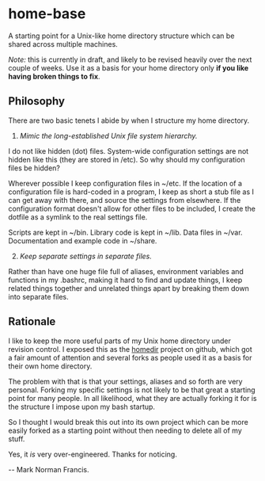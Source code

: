 home-base
=========

A starting point for a Unix-like home directory structure which can be shared
across multiple machines.

*Note:* this is currently in draft, and likely to be revised heavily over the
next couple of weeks. Use it as a basis for your home directory only **if you
like having broken things to fix**.


Philosophy
----------
There are two basic tenets I abide by when I structure my home directory.

1. _Mimic the long-established Unix file system hierarchy._

  I do not like hidden (dot) files. System-wide configuration settings are not
  hidden like this (they are stored in /etc). So why should my configuration
  files be hidden? 
  
  Wherever possible I keep configuration files in ~/etc. If the location of a
  configuration file is hard-coded in a program, I keep as short a stub file
  as I can get away with there, and source the settings from elsewhere. If the
  configuration format doesn't allow for other files to be included, I create
  the dotfile as a symlink to the real settings file.
  
  Scripts are kept in ~/bin. Library code is kept in ~/lib. Data files in
  ~/var. Documentation and example code in ~/share.
  
2. _Keep separate settings in separate files._

  Rather than have one huge file full of aliases, environment variables and
  functions in my .bashrc, making it hard to find and update things, I keep
  related things together and unrelated things apart by breaking them down
  into separate files.


Rationale
---------
I like to keep the more useful parts of my Unix home directory under revision
control. I exposed this as the [homedir][homedir] project on github, which got
a fair amount of attention and several forks as people used it as a basis for
their own home directory.

The problem with that is that your settings, aliases and so forth are very
personal. Forking my specific settings is not likely to be that great a 
starting point for many people. In all likelihood, what they are actually
forking it for is the structure I impose upon my bash startup.

So I thought I would break this out into its own project which can be more 
easily forked as a starting point without then needing to delete all of my
stuff.

Yes, it _is_ very over-engineered. Thanks for noticing.

-- Mark Norman Francis.

[homedir]:http://github.com/norm/homedir/
